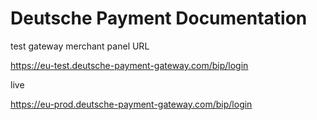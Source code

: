 # Deutsche Payment Documentation


test gateway merchant panel URL 

https://eu-test.deutsche-payment-gateway.com/bip/login


live 

https://eu-prod.deutsche-payment-gateway.com/bip/login
